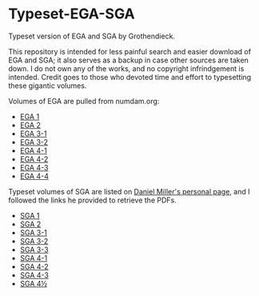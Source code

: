 Typeset-EGA-SGA
===============

Typeset version of EGA and SGA by Grothendieck.

This repository is intended for less painful search and easier download of EGA and SGA; it also serves as a backup in case other sources are taken down. I do not own any of the works, and no copyright infrindgement is intended. Credit goes to those who devoted time and effort to typesetting these gigantic volumes.

Volumes of EGA are pulled from numdam.org:
* [EGA 1](http://www.numdam.org/numdam-bin/feuilleter?id=PMIHES_1960__4_)
* [EGA 2](http://www.numdam.org/numdam-bin/feuilleter?id=PMIHES_1961__8_)
* [EGA 3-1](http://www.numdam.org/numdam-bin/feuilleter?id=PMIHES_1961__11_)
* [EGA 3-2](http://www.numdam.org/numdam-bin/feuilleter?id=PMIHES_1963__17_)
* [EGA 4-1](http://www.numdam.org/numdam-bin/feuilleter?id=PMIHES_1964__20_)
* [EGA 4-2](http://www.numdam.org/numdam-bin/feuilleter?id=PMIHES_1965__24_)
* [EGA 4-3](http://www.numdam.org/numdam-bin/feuilleter?id=PMIHES_1966__28_)
* [EGA 4-4](http://www.numdam.org/numdam-bin/feuilleter?id=PMIHES_1967__32_)

Typeset volumes of SGA are listed on [Daniel Miller's personal page](http://www.math.cornell.edu/~dkmiller/grothendieck.html), and I followed the links he provided to retrieve the PDFs.
* [SGA 1](http://arxiv.org/abs/math/0206203)
* [SGA 2](http://arxiv.org/abs/math/0511279)
* [SGA 3-1](http://www.math.cornell.edu/~dkmiller/bin/sga3-1.pdf)
* [SGA 3-2](http://www.math.cornell.edu/~dkmiller/bin/sga3-2.pdf)
* [SGA 3-3](http://www.math.cornell.edu/~dkmiller/bin/sga3-3.pdf)
* [SGA 4-1](http://www.math.cornell.edu/~dkmiller/bin/sga4-1.pdf)
* [SGA 4-2](http://www.math.cornell.edu/~dkmiller/bin/sga4-2.pdf)
* [SGA 4-3](http://www.math.cornell.edu/~dkmiller/bin/sga4-3.pdf)
* [SGA 4½](http://www.math.cornell.edu/~dkmiller/bin/sga4.5.pdf)
